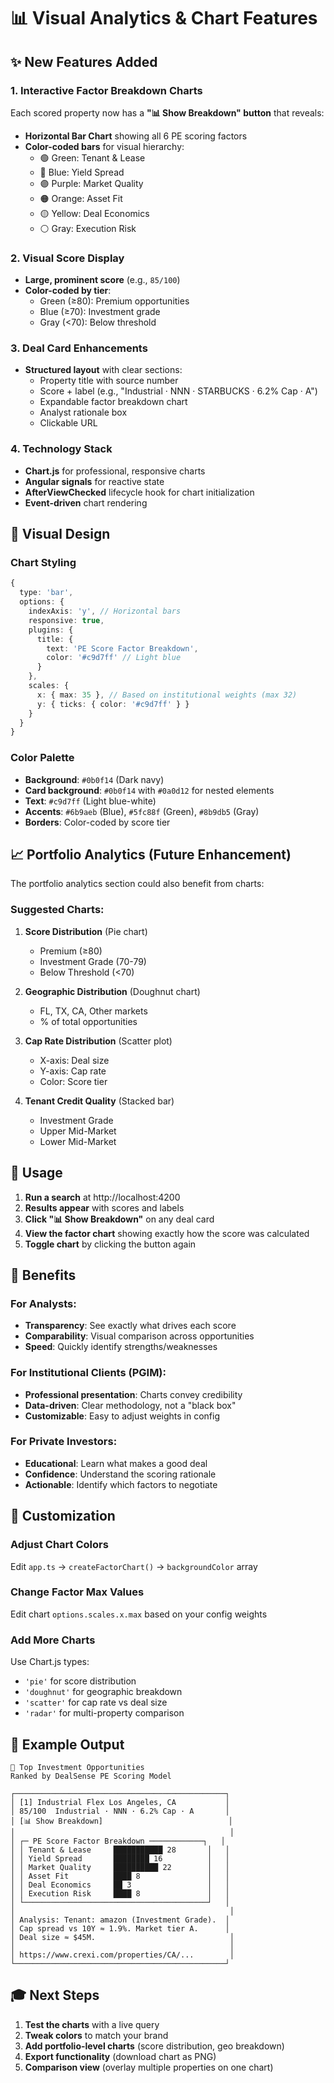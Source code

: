 # 📊 Visual Analytics & Chart Features

## ✨ New Features Added

### 1. **Interactive Factor Breakdown Charts**
Each scored property now has a **"📊 Show Breakdown" button** that reveals:
- **Horizontal Bar Chart** showing all 6 PE scoring factors
- **Color-coded bars** for visual hierarchy:
  - 🟢 Green: Tenant & Lease
  - 🔵 Blue: Yield Spread
  - 🟣 Purple: Market Quality
  - 🟠 Orange: Asset Fit
  - 🟡 Yellow: Deal Economics
  - ⚪ Gray: Execution Risk

### 2. **Visual Score Display**
- **Large, prominent score** (e.g., `85/100`)
- **Color-coded by tier**:
  - Green (≥80): Premium opportunities
  - Blue (≥70): Investment grade
  - Gray (<70): Below threshold

### 3. **Deal Card Enhancements**
- **Structured layout** with clear sections:
  - Property title with source number
  - Score + label (e.g., "Industrial · NNN · STARBUCKS · 6.2% Cap · A")
  - Expandable factor breakdown chart
  - Analyst rationale box
  - Clickable URL

### 4. **Technology Stack**
- **Chart.js** for professional, responsive charts
- **Angular signals** for reactive state
- **AfterViewChecked** lifecycle hook for chart initialization
- **Event-driven** chart rendering

## 🎨 Visual Design

### Chart Styling
```typescript
{
  type: 'bar',
  options: {
    indexAxis: 'y', // Horizontal bars
    responsive: true,
    plugins: {
      title: {
        text: 'PE Score Factor Breakdown',
        color: '#c9d7ff' // Light blue
      }
    },
    scales: {
      x: { max: 35 }, // Based on institutional weights (max 32)
      y: { ticks: { color: '#c9d7ff' } }
    }
  }
}
```

### Color Palette
- **Background**: `#0b0f14` (Dark navy)
- **Card background**: `#0b0f14` with `#0a0d12` for nested elements
- **Text**: `#c9d7ff` (Light blue-white)
- **Accents**: `#6b9aeb` (Blue), `#5fc88f` (Green), `#8b9db5` (Gray)
- **Borders**: Color-coded by score tier

## 📈 Portfolio Analytics (Future Enhancement)

The portfolio analytics section could also benefit from charts:

### Suggested Charts:
1. **Score Distribution** (Pie chart)
   - Premium (≥80)
   - Investment Grade (70-79)
   - Below Threshold (<70)

2. **Geographic Distribution** (Doughnut chart)
   - FL, TX, CA, Other markets
   - % of total opportunities

3. **Cap Rate Distribution** (Scatter plot)
   - X-axis: Deal size
   - Y-axis: Cap rate
   - Color: Score tier

4. **Tenant Credit Quality** (Stacked bar)
   - Investment Grade
   - Upper Mid-Market
   - Lower Mid-Market

## 🚀 Usage

1. **Run a search** at http://localhost:4200
2. **Results appear** with scores and labels
3. **Click "📊 Show Breakdown"** on any deal card
4. **View the factor chart** showing exactly how the score was calculated
5. **Toggle chart** by clicking the button again

## 🎯 Benefits

### For Analysts:
- **Transparency**: See exactly what drives each score
- **Comparability**: Visual comparison across opportunities
- **Speed**: Quickly identify strengths/weaknesses

### For Institutional Clients (PGIM):
- **Professional presentation**: Charts convey credibility
- **Data-driven**: Clear methodology, not a "black box"
- **Customizable**: Easy to adjust weights in config

### For Private Investors:
- **Educational**: Learn what makes a good deal
- **Confidence**: Understand the scoring rationale
- **Actionable**: Identify which factors to negotiate

## 🔧 Customization

### Adjust Chart Colors
Edit `app.ts` → `createFactorChart()` → `backgroundColor` array

### Change Factor Max Values
Edit chart `options.scales.x.max` based on your config weights

### Add More Charts
Use Chart.js types:
- `'pie'` for score distribution
- `'doughnut'` for geographic breakdown
- `'scatter'` for cap rate vs deal size
- `'radar'` for multi-property comparison

## 📝 Example Output

```
🎯 Top Investment Opportunities
Ranked by DealSense PE Scoring Model

┌───────────────────────────────────────────────┐
│ [1] Industrial Flex Los Angeles, CA           │
│ 85/100  Industrial · NNN · 6.2% Cap · A       │
│ [📊 Show Breakdown]                            │
│                                                │
│ ┌─ PE Score Factor Breakdown ────────────┐   │
│ │ Tenant & Lease     ███████████ 28       │   │
│ │ Yield Spread       ████████ 16          │   │
│ │ Market Quality     ██████████ 22        │   │
│ │ Asset Fit          ████ 8               │   │
│ │ Deal Economics     ██ 3                 │   │
│ │ Execution Risk     ████ 8               │   │
│ └─────────────────────────────────────────┘   │
│                                                │
│ Analysis: Tenant: amazon (Investment Grade).  │
│ Cap spread vs 10Y ≈ 1.9%. Market tier A.      │
│ Deal size ≈ $45M.                              │
│                                                │
│ https://www.crexi.com/properties/CA/...        │
└───────────────────────────────────────────────┘
```

## 🎓 Next Steps

1. **Test the charts** with a live query
2. **Tweak colors** to match your brand
3. **Add portfolio-level charts** (score distribution, geo breakdown)
4. **Export functionality** (download chart as PNG)
5. **Comparison view** (overlay multiple properties on one chart)
